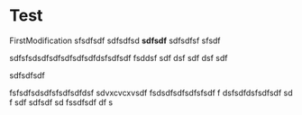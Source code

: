 # Test

FirstModification
sfsdfsdf
sdfsdfsd
**sdfsdf**
sdfsdfsf
sfsdf

sdfsfsdsdfsdfsdfsdfsdfdsfsdfsdf
fsddsf
sdf
dsf
sdf
dsf
sdf

sdfsdfsdf

fsfsdfsdsdfsfsdfsdfdsf
sdvxcvcxvsdf
fsdsdfsdfsdfsfsdf
f
dsfsdfdsfsdfsdf
sd
f
sdf
sdfsdf
sd
fssdfsdf
df
s


